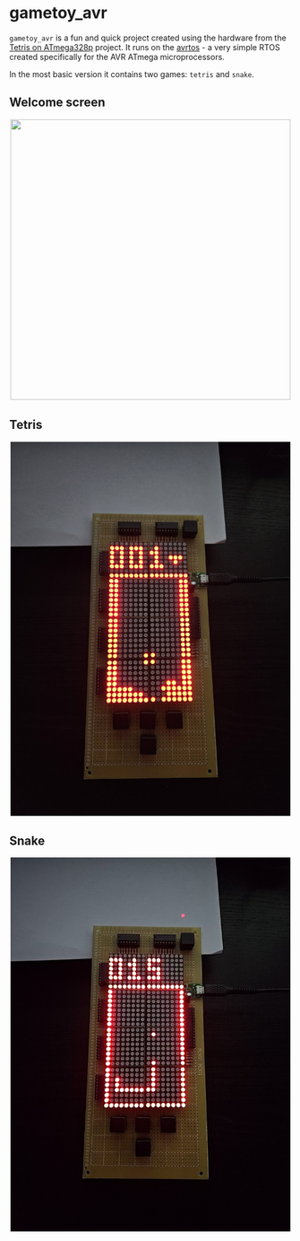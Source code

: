 # gametoy_avr

`gametoy_avr` is a fun and quick project created using the hardware from the
[Tetris on ATmega328p](https://github.com/JZimnol/Tetris_ATmega328p) project.
It runs on the [avrtos](https://github.com/JZimnol/avrtos) - a very simple RTOS
created specifically for the AVR ATmega microprocessors.

In the most basic version it contains two games: `tetris` and `snake`.

## Welcome screen

<p align="center">
<img src="doc/images/welcome_screen.gif" width="500" height="500" />
</p>

## Tetris

<p align="center">
<img src="doc/images/tetris.jpg" width="500" height="667" />
</p>

## Snake

<p align="center">
<img src="doc/images/snake.jpg" width="500" height="667" />
</p>

